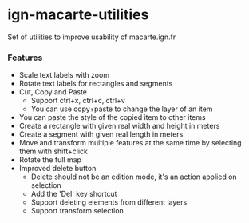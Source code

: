 # ign-macarte-utilities
Set of utilities to improve usability of macarte.ign.fr

### Features
* Scale text labels with zoom
* Rotate text labels for rectangles and segments
* Cut, Copy and Paste
    * Support ctrl+x, ctrl+c, ctrl+v
    * You can use copy+paste to change the layer of an item
* You can paste the style of the copied item to other items
* Create a rectangle with given real width and height in meters
* Create a segment with given real length in meters
* Move and transform multiple features at the same time by selecting them with shift+click
* Rotate the full map
* Improved delete button
    * Delete should not be an edition mode, it's an action applied on selection
    * Add the 'Del' key shortcut
    * Support deleting elements from different layers
    * Support transform selection
